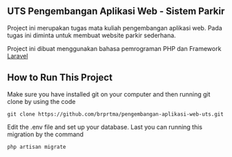 ## UTS Pengembangan Aplikasi Web - Sistem Parkir

Project ini merupakan tugas mata kuliah pengembangan aplikasi web. Pada tugas ini diminta untuk membuat website parkir sederhana.

Project ini dibuat menggunakan bahasa pemrograman PHP dan Framework [Laravel](https://laravel.com/)

## How to Run This Project
Make sure you have installed git on your computer and then running git clone by using the code

`git clone https://github.com/brprtma/pengembangan-aplikasi-web-uts.git`

Edit the .env file and set up your database. Last you can running this migration by the command

`php artisan migrate`

